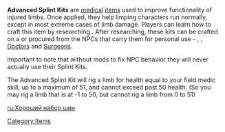 **Advanced Splint Kits** are [medical](Medical_Items.md "wikilink")
[items](items.md "wikilink") used to improve functionality of injured
limbs. Once applied, they help limping characters run normally, except
in most extreme cases of limb damage. Players can learn how to craft
this item by researching [](Advanced_Splints_(Tech).md). After researching, these
kits can be crafted on a [](Medical_Workbench.md) or procured from the NPCs that
carry them for personal use - [](Wandering_Assassin.md), [](Holy_Lord_Phoenix.md), [Doctors](Doctor.md "wikilink") and
[Surgeons](Surgeon.md "wikilink").

Important to note that without mods to fix NPC behavior they will never
actually use their Splint Kits.

The Advanced Splint Kit will rig a limb for health equal to your field
medic skill, up to a maximum of 51, and cannot exceed past 50 health.
(So you may rig a limb that is at -1 to 50, but cannot rig a limb from 0
to 51)

[ru:Хороший набор шин](ru:Хороший_набор_шин "wikilink")

[Category:Items](Category:Items "wikilink")
